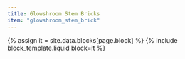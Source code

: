 ```yaml
---
title: Glowshroom Stem Bricks
item: "glowshroom_stem_brick"
---
```


{% assign it = site.data.blocks[page.block] %}
{% include block_template.liquid block=it %}

